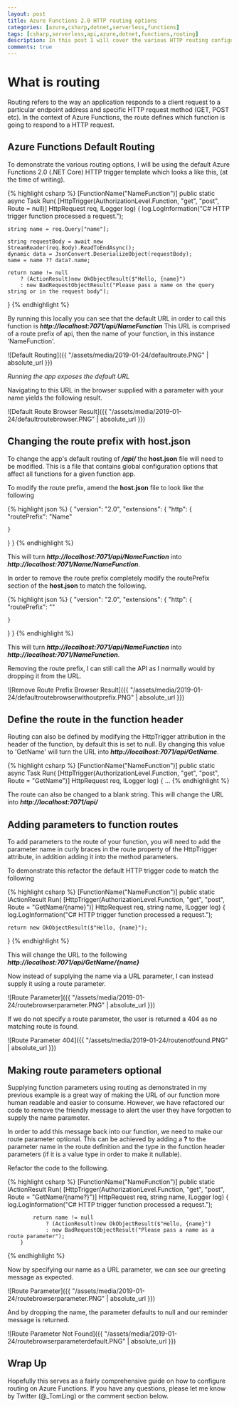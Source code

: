 ```yaml
---
layout: post
title: Azure Functions 2.0 HTTP routing options
categories: [azure,csharp,dotnet,serverless,functions]
tags: [csharp,serverless,api,azure,dotnet,functions,routing]
description: In this post I will cover the various HTTP routing configurations when using Azure Functions.
comments: true
---
```


# What is routing

Routing refers to the way an application responds to a client request to a particular endpoint address and specific HTTP request method (GET, POST etc). In the context of Azure Functions, the route defines which function is going to respond to a HTTP request.

## Azure Functions Default Routing

To demonstrate the various routing options, I will be using the default Azure Functions 2.0 (.NET Core) HTTP trigger template which looks a like this, (at the time of writing).

{% highlight csharp %}
[FunctionName("NameFunction")]
public static async Task<IActionResult> Run(
    [HttpTrigger(AuthorizationLevel.Function, "get", "post", Route = null)] HttpRequest req,
    ILogger log)
{
    log.LogInformation("C# HTTP trigger function processed a request.");

    string name = req.Query["name"];

    string requestBody = await new StreamReader(req.Body).ReadToEndAsync();
    dynamic data = JsonConvert.DeserializeObject(requestBody);
    name = name ?? data?.name;

    return name != null
        ? (ActionResult)new OkObjectResult($"Hello, {name}")
        : new BadRequestObjectResult("Please pass a name on the query string or in the request body");
}
{% endhighlight %}

By running this locally you can see that the default URL in order to call this function is **_http://localhost:7071/api/NameFunction_**
This URL is comprised of a route prefix of api, then the name of your function, in this instance 'NameFunction'.

![Default Routing]({{ "/assets/media/2019-01-24/defaultroute.PNG" | absolute_url }})

*Running the app exposes the default URL*

Navigating to this URL in the browser supplied with a parameter with your name yields the following result.

![Default Route Browser Result]({{ "/assets/media/2019-01-24/defaultroutebrowser.PNG" | absolute_url }})

## Changing the route prefix with host.json

To change the app's default routing of **_/api/_** the **host.json** file will need to be modified. This is a file that contains global configuration options that affect all functions for a given function app.

To modify the route prefix, amend the **host.json** file to look like the following

{% highlight json %}
{
  "version": "2.0",
  "extensions": {
    "http": {
      "routePrefix": "Name"

    }
  }
}
{% endhighlight %}

This will turn **_http://localhost:7071/api/NameFunction_** into **_http://localhost:7071/Name/NameFunction_**.

In order to remove the route prefix completely modify the routePrefix section of the **host.json** to match the following.

{% highlight json %}
{
  "version": "2.0",
  "extensions": {
    "http": {
      "routePrefix": ""

    }
  }
}
{% endhighlight %}

This will turn **_http://localhost:7071/api/NameFunction_** into **_http://localhost:7071/NameFunction_**.

Removing the route prefix, I can still call the API as I normally would by dropping it from the URL.

![Remove Route Prefix Browser Result]({{ "/assets/media/2019-01-24/defaultroutebrowserwithoutprefix.PNG" | absolute_url }})

## Define the route in the function header

Routing can also be defined by modifying the HttpTrigger attribution in the header of the function, by default this is set to null.
By changing this value to 'GetName' will turn the URL into **_http://localhost:7071/api/GetName_**.

{% highlight csharp %}
[FunctionName("NameFunction")]
public static async Task<IActionResult> Run(
    [HttpTrigger(AuthorizationLevel.Function, "get", "post", Route = "GetName")] HttpRequest req,
    ILogger log)
{ ...
{% endhighlight %}

The route can also be changed to a blank string. This will change the URL into **_http://localhost:7071/api/_**

## Adding parameters to function routes

To add parameters to the route of your function, you will need to add the parameter name in curly braces in the route property of the HttpTrigger attribute, in addition adding it into the method parameters.

To demonstrate this refactor the default HTTP trigger code to match the following

{% highlight csharp %}
[FunctionName("NameFunction")]
public static IActionResult Run(
    [HttpTrigger(AuthorizationLevel.Function, "get", "post", Route = "GetName/{name}")] HttpRequest req,
    string name,
    ILogger log)
{
    log.LogInformation("C# HTTP trigger function processed a request.");

    return new OkObjectResult($"Hello, {name}");
}
{% endhighlight %}

This will change the URL to the following **_http://localhost:7071/api/GetName/{name}_**

Now instead of supplying the name via a URL parameter, I can instead supply it using a route parameter.

![Route Parameter]({{ "/assets/media/2019-01-24/routebrowserparameter.PNG" | absolute_url }})

If we do not specify a route parameter, the user is returned a 404 as no matching route is found.

![Route Parameter 404]({{ "/assets/media/2019-01-24/routenotfound.PNG" | absolute_url }})

## Making route parameters optional

Supplying function parameters using routing as demonstrated in my previous example is a great way of making the URL of our function more human readable and easier to consume. However, we have refactored our code to remove the friendly message to alert the user they have forgotten to supply the name parameter.

In order to add this message back into our function, we need to make our route parameter optional.
This can be achieved by adding a **?** to the parameter name in the route definition and the type in the function header parameters (if it is a value type in order to make it nullable).

Refactor the code to the following.

{% highlight csharp %}
[FunctionName("NameFunction")]
        public static IActionResult Run(
            [HttpTrigger(AuthorizationLevel.Function, "get", "post", Route = "GetName/{name?}")]
            HttpRequest req,
            string name,
            ILogger log)
        {
            log.LogInformation("C# HTTP trigger function processed a request.");

            return name != null
                ? (ActionResult)new OkObjectResult($"Hello, {name}")
                : new BadRequestObjectResult("Please pass a name as a route parameter");
        }
{% endhighlight %}

Now by specifying our name as a URL parameter, we can see our greeting message as expected.

![Route Parameter]({{ "/assets/media/2019-01-24/routebrowserparameter.PNG" | absolute_url }})

And by dropping the name, the parameter defaults to null and our reminder message is returned.

![Route Parameter Not Found]({{ "/assets/media/2019-01-24/routebrowserparameterdefault.PNG" | absolute_url }})

## Wrap Up

Hopefully this serves as a fairly comprehensive guide on how to configure routing on Azure Functions. If you have any questions, please let me know by Twitter (@_TomLing) or the comment section below.